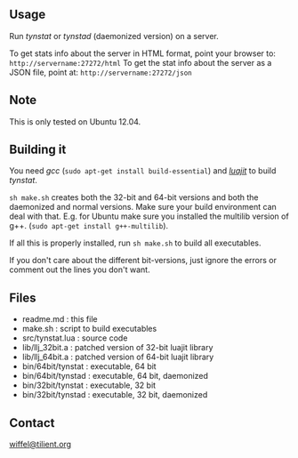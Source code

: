 Usage
-----

Run *tynstat* or *tynstad* (daemonized version) on a server.

To get stats info about the server in HTML format, point your browser 
to: `http://servername:27272/html`
To get the stat info about the server as a JSON file, point 
at: `http://servername:27272/json`


Note
----

This is only tested on Ubuntu 12.04.


Building it
-----------

You need *gcc* (`sudo apt-get install build-essential`) and 
[*luajit*](http://luajit.org/) to build *tynstat*.

`sh make.sh` creates both the 32-bit and 64-bit versions and
both the daemonized and normal versions. Make
sure your build environment can deal with that. E.g. for Ubuntu
make sure you installed the multilib version of g++.
(`sudo apt-get install g++-multilib`).

If all this is properly installed, run `sh make.sh` to build 
all executables.

If you don't care about the different bit-versions, 
just ignore the errors or comment out the lines you don't want.


Files
-----

- readme.md          : this file
- make.sh            : script to build executables
- src/tynstat.lua    : source code
- lib/llj_32bit.a    : patched version of 32-bit luajit library
- lib/llj_64bit.a    : patched version of 64-bit luajit library
- bin/64bit/tynstat  : executable, 64 bit
- bin/64bit/tynstad  : executable, 64 bit, daemonized
- bin/32bit/tynstat  : executable, 32 bit
- bin/32bit/tynstad  : executable, 32 bit, daemonized

Contact
-------

wiffel@tilient.org

